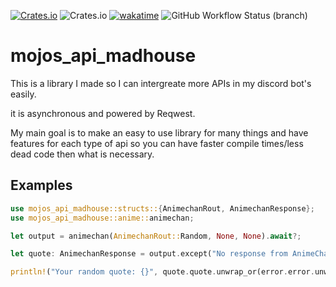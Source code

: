 [![Crates.io](https://img.shields.io/crates/v/mojos_api_madhouse.svg)](https://crates.io/crates/mojos_api_madhouse)
![Crates.io](https://img.shields.io/crates/l/mojos_api_madhouse)
[![wakatime](https://wakatime.com/badge/user/fd57ff6b-f3f1-4957-b9c6-7e09bc3f0559/project/d5b792fb-32c4-47cd-9d90-dc3c21064f87.svg)](https://wakatime.com/badge/user/fd57ff6b-f3f1-4957-b9c6-7e09bc3f0559/project/d5b792fb-32c4-47cd-9d90-dc3c21064f87)
![GitHub Workflow Status (branch)](https://img.shields.io/github/workflow/status/BuyMyMojo/mojos_api_madhouse/Rust/main)

# mojos_api_madhouse

This is a library I made so I can intergreate more APIs in my discord bot's easily.

it is asynchronous and powered by Reqwest.

My main goal is to make an easy to use library for many things and have features for each type of api so you can have faster compile times/less dead code then what is necessary.

## Examples
```rust
use mojos_api_madhouse::structs::{AnimechanRout, AnimechanResponse};
use mojos_api_madhouse::anime::animechan;

let output = animechan(AnimechanRout::Random, None, None).await?;

let quote: AnimechanResponse = output.except("No response from AnimeChan API").first().expect("There should always be an output!").to_owned();

println!("Your random quote: {}", quote.quote.unwrap_or(error.error.unwrap()));

```
